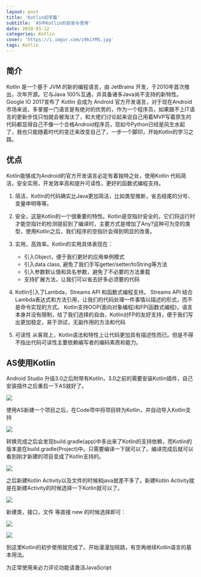 ```yaml
---
layout: post
title: 'Kotlin初学篇'
subtitle: 'AS中Kotlin的安装与使用'
date: 2018-01-12
categories: Kotlin
cover: 'https://i.imgur.com/z9kiYMS.jpg'
tags: Kotlin
---
```


## 简介
Kotlin 是一个基于 JVM 的新的编程语言，由 JetBrains 开发，于2010年首次推出，次年开源。它与Java 100%互通，并具备诸多Java尚不支持的新特性。Google IO 2017宣布了 Kotlin 会成为 Android 官方开发语言，对于现在Android市场来说，多掌握一门语言是有绝对的优势的，作为一个程序员，如果跟不上IT语言的更新步伐只怕就会被淘汰了，和大佬们讨论起来说自己用着MVP写着原生的代码都显得自己不像一个合格Android程序员，现如今Python已经是风生水起了，我也只能随着时代的变迁来改变自己了，一步一个脚印，开始Kotlin的学习之路。


## 优点

Kotlin能够成为Android的官方开发语言必定有着独特之处，使用Kotlin 代码简洁，安全实用，开发效率高和提升可读性，更好的函数式编程支持。


1. 简洁，Kotlin的代码确实比Java更加简洁，比如类型推断，省去结尾的分号、变量申明等等。
2. 安全，这是Kotlin的一个很重要的特性。Kotlin是空指针安全的，它们将运行时才能空指针的检测提前到了编译时，主要方式是增加了Any?这种可为空的类型，使用Kotlin之后，我们程序的空指针会得到明显的改善。
3. 实用，高效率。Kotlin的实用具体表现在：
	- 引入Object，便于我们更好的应用单例模式
	- 引入data class, 避免了我们手写getter/setter/toString等方法
	- 引入参数默认值和具名参数，避免了不必要的方法重载
	- 支持扩展方法，让我们可以省去好多必须要的代码
4. Kotlin引入了Lambda，Streams API 和函数式编程支持。
Streams API 结合Lambda表达式和方法引用，让我们的代码处理一件事情以描述的形式，而不是命令实现的方式。
Kotlin支持OOP(面向对象编程)和FP(函数式编程)，语言本身并没有限制，给了我们选择的自由，Kotlin对FP的友好支持，便于我们写出更加稳定，易于测试，无副作用的方法和代码

5. 可读性 从客观上，Kotlin语法和特性上让代码更加具有描述性而已。但是不得不指出代码可读性主要依赖编写者的编码素质和能力。

## AS使用Kotlin
Android Studio 升级3.0之后附带有Kotlin，3.0之前的需要安装Kotlin插件，自己安装插件之后重启一下AS就好了。

![](https://i.imgur.com/Gbrwk1x.png)

使用AS新建一个项目之后，在Code项中将项目转为Kotlin，并自动导入Kotlin支持

![](https://i.imgur.com/deFGb78.png)

转换完成之后会发现build.gradle(app)中多出来了Kotlin的支持依赖，而Kotlin的版本是在build.gradle(Project)中。只需要编译一下就可以了。编译完成后就可以看到刚才新建的项目变成了Kotlin支持的。

![](https://i.imgur.com/Unbhoxe.png)


之后新建Kotlin Activity以及文件的时候和java就差不多了。新建Kotlin Activity就是在新建Activity的时候选择一下Kotlin就可以了。

![](https://i.imgur.com/jUlhKW4.png)

新建类，接口，文件 等直接 new 的时候选择即可：

![](https://i.imgur.com/WHhkKvO.png)

![](https://i.imgur.com/eFvPJRI.png)

到这里Kotlin的初步使用就完成了。开始漫漫加班路，有空再继续Kotlin语言的基本用法。



<!-- 来必力City版安装代码 -->
<div id="lv-container" data-id="city" data-uid="MTAyMC8zMjU2Ny85MTI4">
<script type="text/javascript">
   (function(d, s) {
   var j, e = d.getElementsByTagName(s)[0];

   if (typeof LivereTower === 'function') { return; }

   j = d.createElement(s);
   j.src = 'https://cdn-city.livere.com/js/embed.dist.js';
   j.async = true;

   e.parentNode.insertBefore(j, e);
   })(document, 'script');
</script>
<noscript> 为正常使用来必力评论功能请激活JavaScript</noscript>
</div>
<!-- City版安装代码已完成 -->